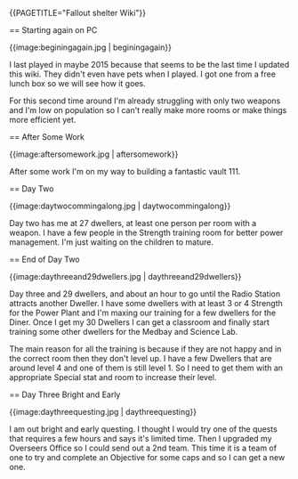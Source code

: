 {{PAGETITLE="Fallout shelter Wiki"}}

== Starting again on PC

{{image:beginingagain.jpg | beginingagain}}

I last played in maybe 2015 because that seems to be the last time I updated this wiki. They didn't even have pets when I played. I got one from a free lunch box so we will see how it goes.

For this second time around I'm already struggling with only two weapons and I'm low on population so I can't really make more rooms or make things more efficient yet.

== After Some Work

{{image:aftersomework.jpg | aftersomework}}

After some work I'm on my way to building a fantastic vault 111.

== Day Two

{{image:daytwocommingalong.jpg | daytwocommingalong}}

Day two has me at 27 dwellers, at least one person per room with a weapon. I have a few people in the Strength training room for better power management. I'm just waiting on the children to mature.

== End of Day Two

{{image:daythreeand29dwellers.jpg | daythreeand29dwellers}}

Day three and 29 dwellers, and about an hour to go until the Radio Station attracts another Dweller. I have some dwellers with at least 3 or 4 Strength for the Power Plant and I'm maxing our training for a few dwellers for the Diner. Once I get my 30 Dwellers I can get a classroom and finally start training some other dwellers for the Medbay and Science Lab. 

The main reason for all the training is because if they are not happy and in the correct room then they don't level up. I have a few Dwellers that are around level 4 and one of them is still level 1. So I need to get them with an appropriate Special stat and room to increase their level.

== Day Three Bright and Early

{{image:daythreequesting.jpg | daythreequesting}}

I am out bright and early questing. I thought I would try one of the quests that requires a few hours and says it's limited time. Then I upgraded my Overseers Office so I could send out a 2nd team. This time it is a team of one to try and complete an Objective for some caps and so I can get a new one.

